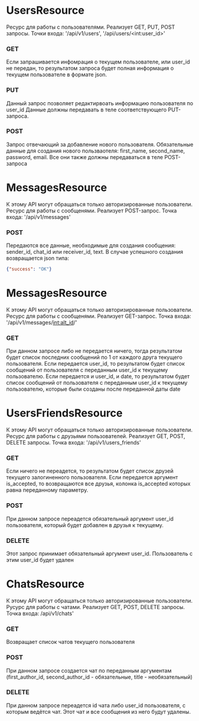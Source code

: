 # UsersResource

Ресурс для работы с пользователями.
Реализует GET, PUT, POST запросы.
Точки входа:
'/api/v1/users', '/api/users/\<int:user_id\>'

### GET
Если запрашивается инфомрация о текущем пользователе, или user_id не передан, то
результатом запроса будет полная информация о текущем пользователе в формате
json.

### PUT
Данный запрос позволяет редактирвоать информацию пользователя по user_id
Данные должны передавать в теле соответствующего PUT-запроса.

### POST
Запрос отвечающий за добавление нового пользователя. Обязательные данные для
создания нового пользваотеля: first_name, second_name, password,  email. Все 
они также должны передаваться в теле
POST-запроса


# MessagesResource

К этому API могут обращаться только авторизированные пользователи.
Ресурс для работы с сообщенями.
Реализует POST-запрос.
Точка входа:
'/api/v1/messages'

### POST
Передаются все данные, необходимые для создания сообщения: sender_id,
chat_id или receiver_id, text. В случае успешного создания возвращается 
json типа:
```json
{"success": "OK"}
```


# MessagesResource

К этому API могут обращаться только авторизированные пользователи.
Ресурс для работы с сообщенями.
Реализует GET-запрос.
Точка входа:
'/api/v1/messages/<int:alt_id>/<date>'

### GET
При данном запросе либо не передается ничего, тогда результатом будет список
последних сообщений по 1 от каждого друга текущего пользователя. Если
передается user_id, то результатом будет список сообщений от пользователя
с переданным user_id к текущему пользователю. Если передается и user_id,
и date, то результатом будет список сообщений от пользователя
с переданным user_id к текущему пользователю, которые были созданы после
переданной даты date


# UsersFriendsResource

К этому API могут обращаться только авторизированные пользователи.
Ресурс для работы с друзьями пользователей.
Реализует GET, POST, DELETE запросы.
Точка входа:
'/api/v1/users_friends'

### GET
Если ничего не переадется, то результатом будет список друзей текущего
залогиненного пользователя. Если передается аргумент is_accepted,
то возвращаются все друзья, колонка is_accepted которых равна переданному
параметру.

### POST
При данном запросе переадется обязательный аргумент user_id
пользователя, который будет добавлен в друзья к текущему.

### DELETE
Этот запрос принимает обязательный аргумент user_id. Пользователь
с этим user_id будет удален


# ChatsResource

К этому API могут обращаться только авторизированные пользователи.
Русурс для работы с чатами.
Реализует GET, POST, DELETE запросы.
Точка входа:
/api/v1/chats'

### GET
Возвращает список чатов текущего пользователя

### POST
При данном запросе создается чат по переданным аргументам
(first_author_id, second_author_id - обязательные, title - необязательный)

### DELETE
При данном запросе переадется id чата либо user_id пользователя,
с которым ведётся чат. Этот чат и все сообщения из него будут удалены.
